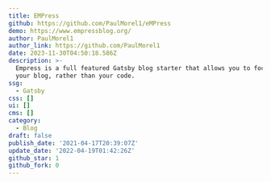 ```yaml
---
title: EMPress
github: https://github.com/PaulMorel1/eMPress
demo: https://www.empressblog.org/
author: PaulMorel1
author_link: https://github.com/PaulMorel1
date: 2023-11-30T04:50:18.586Z
description: >-
  Empress is a full featured Gatsby blog starter that allows you to focus on
  your blog, rather than your code.
ssg:
  - Gatsby
css: []
ui: []
cms: []
category:
  - Blog
draft: false
publish_date: '2021-04-17T20:39:07Z'
update_date: '2022-04-19T01:42:26Z'
github_star: 1
github_fork: 0
---
```

